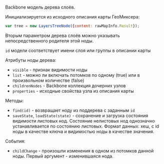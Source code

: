 ﻿Backbone модель дерева слоёв.

Инициализируется из исходного описания карты ГеоМиксера:
```javascript
var tree = new LayersTreeNode({content: rawMapInfo.Result});
```

Вторым параметром дерева слоёв можно указывать непосредственного родителя этой ноды.

`id` модели соответствует имени слоя или группы в описании карты

Атрибуты ноды дерева:
  * `visible` - признак видимости ноды
  * `list` - можно ли включать потомков по одному (true) или в произвольном количестве (false)
  * `childrenNodes` - Backbone коллекция дочерних узлов
  * `properties` - исходные свойства узла из описания карты
  
Методы:

  * `find(id)` - возвращает ноду из поддерева с заданным `id`
  * `saveState`, `loadState(state)` - сохранение и загрузка состояния видимости листовых нод. Состояние нелистовых нод однозначно устанавливается по состоянию листовых.
  Формат данных: хеш, с id ноды в качестве ключа и видимостью ноды в качестве значения.
  
События:
  * `childChange` - произошли изменения в одном из потомков данной ноды. Первый аргумент - изменившаяся нода.
